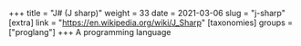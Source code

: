 +++
title = "J# (J sharp)"
weight = 33
date = 2021-03-06
slug = "j-sharp"
[extra]
link = "https://en.wikipedia.org/wiki/J_Sharp"
[taxonomies]
groups = ["proglang"]
+++
A programming language

